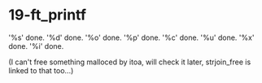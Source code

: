 # 19-ft_printf


'%s' done.
'%d' done.
'%o' done.
'%p' done.
'%c' done.
'%u' done.
'%x' done.
'%i' done.

(I can't free something malloced by itoa, will check it later, strjoin_free is
linked to that too...)
